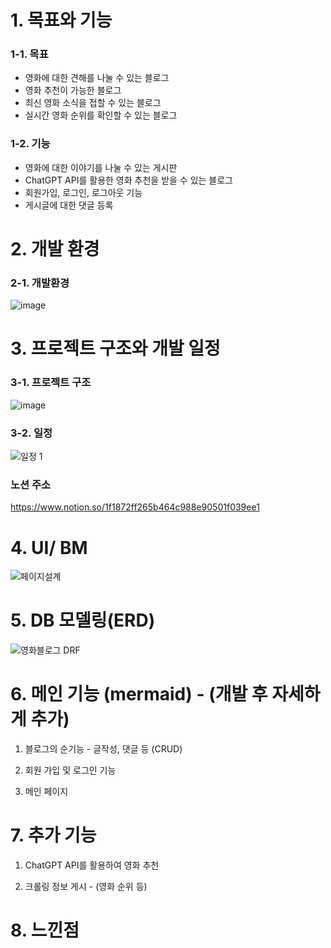 # 1. 목표와 기능
### 1-1. 목표
- 영화에 대한 견해를 나눌 수 있는 블로그
- 영화 추천이 가능한 블로그
- 최신 영화 소식을 접할 수 있는 블로그
- 실시간 영화 순위를 확인할 수 있는 블로그
### 1-2. 기능
- 영화에 대한 이야기를 나눌 수 있는 게시판
- ChatGPT API를 활용한 영화 추천을 받을 수 있는 블로그
- 회원가입, 로그인, 로그아웃 기능
- 게시글에 대한 댓글 등록

# 2. 개발 환경 
### 2-1. 개발환경

![image](https://github.com/jkhwang150/ormi_miniproject_blog/assets/75780140/5e05abc7-cca2-4a01-a963-538f37d87e4c)

 
# 3. 프로젝트 구조와 개발 일정
### 3-1. 프로젝트 구조

![image](https://github.com/jkhwang150/ormi_miniproject_blog/assets/75780140/5c840e67-14cd-49e2-84e8-99f3c481408e)

### 3-2. 일정
![일정 1](https://github.com/jkhwang150/ormi_miniproject_blog/assets/75780140/34bcf810-4928-4f48-85b0-1c320b12b041)
### 노션 주소
https://www.notion.so/1f1872ff265b464c988e90501f039ee1 

# 4. UI/ BM
![페이지설계](https://github.com/jkhwang150/ormi_miniproject_blog/assets/75780140/c3743c98-31e4-4cc5-a632-2b9d32ad64e8)


# 5. DB 모델링(ERD)
![영화블로그 DRF](https://github.com/jkhwang150/ormi_miniproject_blog/assets/75780140/fe7e29c5-2cf4-45f9-a5ca-2bac1ae6e339)


# 6. 메인 기능 (mermaid) - (개발 후 자세하게 추가)
1. 블로그의 순기능 - 글작성, 댓글 등 (CRUD)

2. 회원 가입 및 로그인 기능

3. 메인 페이지



# 7. 추가 기능
1. ChatGPT API를 활용하여 영화 추천

2. 크롤링 정보 게시 - (영화 순위 등)

# 8. 느낀점
